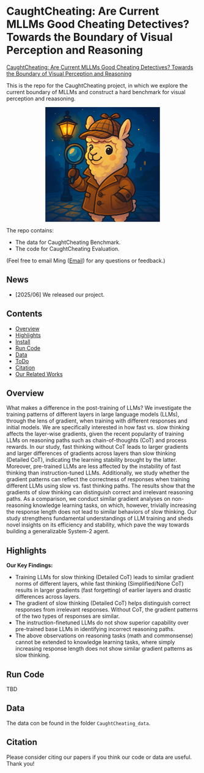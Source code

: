 # CaughtCheating: Are Current MLLMs Good Cheating Detectives? Towards the Boundary of Visual Perception and Reasoning

[CaughtCheating: Are Current MLLMs Good Cheating Detectives? Towards the Boundary of Visual Perception and Reasoning](https://github.com/MingLiiii/CaughtCheating)

  This is the repo for the CaughtCheating project, in which we explore the current boundary of MLLMs and construct a hard benchmark for visual perception and reaasoning.  

<p align="center" width="40%">
<a ><img src="images/logo.png" alt="overview" style="width: 40%; min-width: 300px; display: block; margin: auto;"></a>
</p>

The repo contains:

- The data for CaughtCheating Benchmark.
- The code for CaughtCheating Evaluation.

(Feel free to email Ming ([Email](minglii@umd.edu)) for any questions or feedback.)

## News
- [2025/06] We released our project. 

## Contents
- [Overview](#overview)
- [Highlights](#highlights)
- [Install](#install)
- [Run Code](#run-code)
- [Data](#data)
- [ToDo](#todo)
- [Citation](#citation)
- [Our Related Works](#our-related-works)

## Overview

What makes a difference in the post-training of LLMs? We investigate the training patterns of different layers in large language models (LLMs), through the lens of gradient, when training with different responses and initial models. We are specifically interested in how fast vs. slow thinking affects the layer-wise gradients, given the recent popularity of training LLMs on reasoning paths such as chain-of-thoughts (CoT) and process rewards. In our study, fast thinking without CoT leads to larger gradients and larger differences of gradients across layers than slow thinking (Detailed CoT), indicating the learning stability brought by the latter. Moreover, pre-trained LLMs are less affected by the instability of fast thinking than instruction-tuned LLMs. Additionally, we study whether the gradient patterns can reflect the correctness of responses when training different LLMs using slow vs. fast thinking paths. The results show that the gradients of slow thinking can distinguish correct and irrelevant reasoning paths. As a comparison, we conduct similar gradient analyses on non-reasoning knowledge learning tasks, on which, however, trivially increasing the response length does not lead to similar behaviors of slow thinking. Our study strengthens fundamental understandings of LLM training and sheds novel insights on its efficiency and stability, which pave the way towards building a generalizable System-2 agent.

## Highlights

**Our Key Findings:**
* Training LLMs for slow thinking (Detailed CoT) leads to similar gradient norms of different layers, while fast thinking (Simplified/None CoT) results in larger gradients (fast forgetting) of earlier layers and drastic differences across layers.
* The gradient of slow thinking (Detailed CoT) helps distinguish correct responses from irrelevant responses. Without CoT, the gradient patterns of the two types of responses are similar.
* The instruction-finetuned LLMs do not show superior capability over pre-trained base LLMs in identifying incorrect reasoning paths.
* The above observations on reasoning tasks (math and commonsense) cannot be extended to knowledge learning tasks, where simply increasing response length does not show similar gradient patterns as slow thinking.

## Run Code

TBD

## Data

The data con be found in the folder `CaughtCheating_data`.

## Citation

Please consider citing our papers if you think our code or data are useful. Thank you! <br>
```

```




